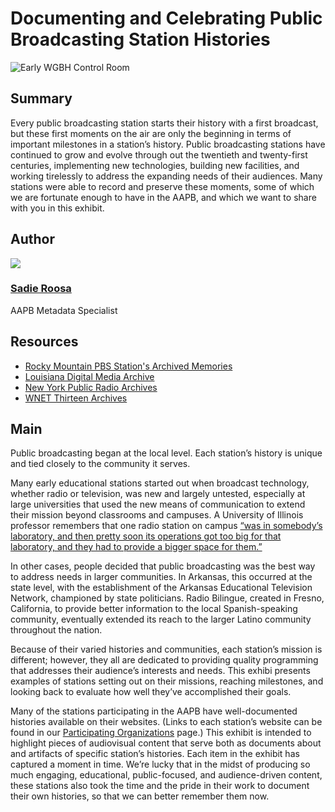 # Documenting and Celebrating Public Broadcasting Station Histories

![Early WGBH Control Room](https://s3.amazonaws.com/americanarchive.org/exhibits/AAPB_Exhibit_StationHistories_image0.jpg)

## Summary

Every public broadcasting station starts their history with a first broadcast, but these first moments on the air are only the beginning in terms of important milestones in a station’s history. Public broadcasting stations have continued to grow and evolve through out the twentieth and twenty-first centuries, implementing new technologies, building new facilities, and working tirelessly to address the expanding needs of their audiences. Many stations were able to record and preserve these moments, some of which we are fortunate enough to have in the AAPB, and which we want to share with you in this exhibit. 

## Author

<img class="img-circle pull-left" src="https://s3.amazonaws.com/americanarchive.org/staff/Staff_Roosa.jpg"/>

### [Sadie Roosa](/about-the-american-archive/staff#sadie-roosa)
AAPB Metadata Specialist

## Resources

- [Rocky Mountain PBS Station's Archived Memories](http://www.rmpbs.org/volunteer/sam/about-stations-archived-memories-sam/)
- [Louisiana Digital Media Archive](http://www.ladigitalmedia.org/)
- [New York Public Radio Archives](http://www.wnyc.org/series/archives-and-preservation/)
- [WNET Thirteen Archives](http://www.thirteen.org/about/archives/)

## Main

Public broadcasting began at the local level. Each station’s history is unique and tied closely to the community it serves. 

Many early educational stations started out when broadcast technology, whether radio or television, was new and largely untested, especially at large universities that used the new means of communication to extend their mission beyond classrooms and campuses. A University of Illinois professor remembers that one radio station on campus [“was in somebody’s laboratory, and then pretty soon its operations got too big for that laboratory, and they had to provide a bigger space for them.”](http://americanarchive.org/catalog/cpb-aacip_16-79v15q57)

In other cases, people decided that public broadcasting was the best way to address needs in larger communities. In Arkansas, this occurred at the state level, with the establishment of the Arkansas Educational Television Network, championed by state politicians. Radio Bilingue, created in Fresno, California, to provide better information to the local Spanish-speaking community, eventually extended its reach to the larger Latino community throughout the nation. 

Because of their varied histories and communities, each station’s mission is different; however, they all are dedicated to providing quality programming that addresses their audience’s interests and needs. This exhibi presents examples of stations setting out on their missions, reaching milestones, and looking back to evaluate how well they’ve accomplished their goals. 

Many of the stations participating in the AAPB have well-documented histories available on their websites. (Links to each station’s website can be found in our [Participating Organizations](http://americanarchive.org/participating-orgs) page.) This exhibit is intended to highlight pieces of audiovisual content that serve both as documents about and artifacts of specific station’s histories. Each item in the exhibit has captured a moment in time. We’re lucky that in the midst of producing so much engaging, educational, public-focused, and audience-driven content, these stations also took the time and the pride in their work to document their own histories, so that we can better remember them now. 

